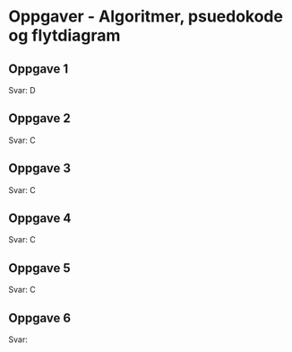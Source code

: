 # Oppgaver - Algoritmer, psuedokode og flytdiagram

## Oppgave 1

Svar: D

## Oppgave 2

Svar: C

## Oppgave 3

Svar: C

## Oppgave 4

Svar: C

## Oppgave 5

Svar: C

## Oppgave 6

Svar: 